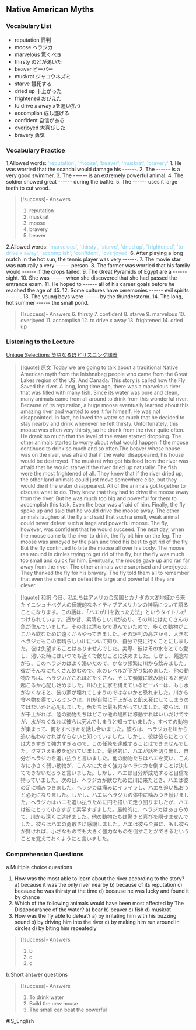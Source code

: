 ## Native American Myths

### Vocabulary List
- reputation
    評判
- moose
    ヘラジカ
- marvelous
    驚くべき
- thirsty
    のどが渇いた
- beaver
    ビーバー
- muskrat
    ジャコウネズミ
- starve
    餓死する
- dried up
    干上がった
- frightened
    おびえた
- to drive x away
    xを追い払う
- accomplish
    成し遂げる
- confident
    自信がある
- overjoyed
    大喜びした
- bravery
    勇気

### Vocabulary Practice
1.Allowed words: <span style="color: #87CEEB;"> 'reputation', 'moose', 'beaver', 'muskrat', 'bravery'  </span>
    1. He was worried that the scandal would damage his ------.
    2. The ------ is a very good swimmer.
    3. The ------ is an extremely powerful animal.
    4. The soldier showed great ------ during the battle.
    5. The ------ uses it large teeth to cut wood.
> [!success]- Answers
> 1. reputation
> 2. muskrat
> 3. moose
> 4. bravery
> 5. beaver

2.Allowed words: <span style="color: #87CEEB;"> 'marvelous', 'thirsty', 'starve', 'dried up', 'frightened', 'to drive x away', 'accomplish', 'confident', 'overjoyed'  </span>
    6. After playing a long match in the hot sun, the tennis player was very ------.
    7. The movie star was naturally a very ------ person.
    8. The farmer was worried that his family would ------ if the crops failed.
    9. The Great Pyramids of Egypt are a ------ sight.
    10. She was ------ when she discovered that she had passed the entrance exam.
    11. He hoped to ------ all of his career goals before he reached the age of 45.
    12. Some cultures have ceremonies ------ evil spirits ------.
    13. The young boys were ------ by the thunderstorm.
    14. The long, hot summer ------ the small pond.
> [!success]- Answers
> 6. thirsty
> 7. confident
> 8. starve
> 9. marvelous
> 10. overjoyed
> 11. accomplish
> 12. to drive x away
> 13. frightened
> 14. dried up

### Listening to the Lecture
[Unique Selections 英語なるほどリスニング講義](https://shohakusha.com/streaming#anchorlink-list-menu)
> [!quote] 原文
> Today we are going to talk about a traditional Native American myth from the Inishnabeg people who came from the Great Lakes region of the US. And Canada. This story is called how the Fly Saved the river. A long, long time ago, there was a marvelous river that was filled with many fish. Since its water was pure and clean, many animals came from all around to drink from this wonderful river. Because of its reputation, a huge moose eventually learned about this amazing river and wanted to see it for himself. He was not disappointed. In fact, he loved the water so much that he decided to stay nearby and drink whenever he felt thirsty. Unfortunately, this moose was often very thirsty, so he drank from the river quite often. He drank so much that the level of the water started dropping. The other animals started to worry about what would happen if the moose continued to drink so much and so often.The beaver whose house was on the river, was afraid that if the water disappeared, his house would be destroyed. The muskrat who got his food from the river was afraid that he would starve if the river dried up naturally. The fish were the most frightened of all. They knew that if the river dried up, the other land animals could just move somewhere else, but they would die if the water disappeared. All of the animals got together to discuss what to do. They knew that they had to drive the moose away from the river. But he was much too big and powerful for them to accomplish this task. Even the bear was afraid of him. Finally, the fly spoke up and said that he would drive the moose away. The other animals laughed at the fly and said that such a small, weak animal could never defeat such a large and powerful moose. The fly, however, was confident that he would succeed. The next day, when the moose came to the river to drink, the fly bit him on the leg. The moose was annoyed by the pain and tried his best to get rid of the fly. But the fly continued to bite the moose all over his body. The moose ran around in circles trying to get rid of the fly, but the fly was much too small and quick for him. Eventually, the moose gave up and ran far away from the river. The other animals were surprised and overjoyed. They thanked the fly for his bravery. The fly told them all to remember that even the small can defeat the large and powerful if they are clever.

> [!quote] 和訳
> 今日、私たちはアメリカ合衆国とカナダの大湖地域から来たイニシュナベグ人の伝統的なネイティブアメリカンの神話について語ることになります。この話は、「ハエが川を救った方法」というタイトルがつけられています。遥か昔、素晴らしい川があり、その川にはたくさんの魚が住んでいました。その水は清らかで澄んでいたので、多くの動物がここから飲むために遠くからやってきました。その評判の高さから、大きなヘラジカもこの素晴らしい川について知り、自分で見に行くことにしました。彼は失望することはありませんでした。実際、彼はその水をとても愛し、渇いた時にはいつでも近くで飲むことに決めました。しかし、残念ながら、このヘラジカはよく渇いたので、かなり頻繁に川から飲みました。彼がそんなにたくさん飲むので、水のレベルが下がり始めました。他の動物たちは、ヘラジカがこれほどたくさん、そして頻繁に飲み続けると何が起こるか心配し始めました。川の上に家を構えているビーバーは、もし水がなくなると、彼の家が壊れてしまうのではないかと恐れました。川から食べ物を得ているミンクは、川が自然に干上がると飢え死にしてしまうのではないかと心配しました。魚たちは最も怖がっていました。彼らは、川が干上がれば、陸の動物たちはどこか他の場所に移動すればいいだけですが、水がなくなれば彼らは死んでしまうと知っていました。すべての動物が集まって、何をすべきかを話し合いました。彼らは、ヘラジカを川から追い払わなければならないと知っていました。しかし、彼は彼らにとっては大きすぎて強力すぎるので、この任務を達成することはできませんでした。クマさえも彼を恐れていました。最終的に、ハエが話を切り出し、自分がヘラジカを追い払うと言いました。他の動物たちはハエを笑い、こんなに小さく弱い動物が、こんなに大きく強力なヘラジカを倒すことは決してできないだろうと言いました。しかし、ハエは自分が成功すると自信を持っていました。次の日、ヘラジカが飲むために川に来たとき、ハエは彼の足に噛みつきました。ヘラジカは痛みにイライラし、ハエを追い払おうと必死になりました。しかし、ハエはヘラジカの体中に噛みつき続けました。ヘラジカはハエを追い払うために円を描いて走り回りましたが、ハエは彼にとって小さすぎて素早すぎました。最終的に、ヘラジカはあきらめて、川から遠くに逃げました。他の動物たちは驚きと喜びを隠せませんでした。彼らはハエの勇敢さに感謝しました。ハエは彼ら全員に、もし彼らが賢ければ、小さなものでも大きく強力なものを倒すことができるということを覚えておくようにと言いました。

### Comprehension Questions
a.Multiple choice questions
1. How was the most able to learn about the river according to the story?
    a) because it was the only river nearby
    b) because of its reputation
    c) because he was thirsty at the time
    d) because he was lucky and found it by chance
2. Which of the following animals would have been most affected by The Disappearance of the water?
    a) bear
    b) beaver
    c) fish
    d) muskrat
3. How was the fly able to defeat?
    a) by irritating him with his buzzing sound
    b) by driving him into the river
    c) by making him run around in circles
    d) by biting him repeatedly
> [!success]- Answers
> 1. b
> 2. c
> 3. d

b.Short answer questions

> [!success]- Answers
> 1. To drink water
> 2. Build the new house
> 3. The small can beat the powerful

#IS_English 